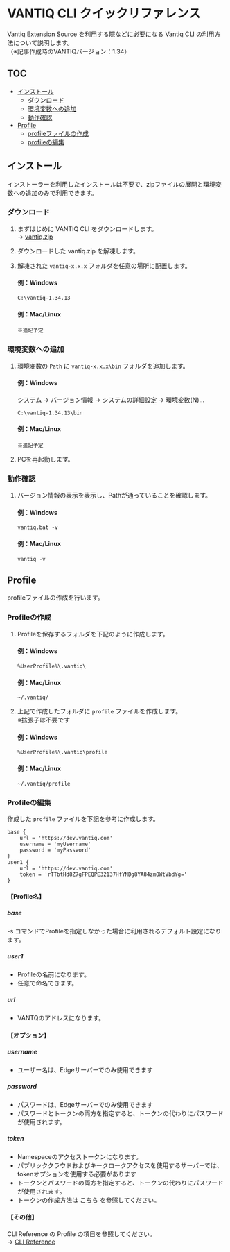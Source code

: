 # VANTIQ CLI クイックリファレンス

Vantiq Extension Source を利用する際などに必要になる Vantiq CLI の利用方法について説明します。  
（※記事作成時のVANTIQバージョン：1.34）

## TOC
- [インストール](#install)
  - [ダウンロード](#zip-download)
  - [環境変数への追加](#add-path)
  - [動作確認](#cli-test)
- [Profile](#profile)
  - [profileファイルの作成](#create-profile)
  - [profileの編集](#edit-profile)

## インストール<a id="install"></a>
インストーラーを利用したインストールは不要で、zipファイルの展開と環境変数への追加のみで利用できます。

### ダウンロード<a id="zip-download"></a>

1. まずはじめに VANTIQ CLI をダウンロードします。  
→ [vantiq.zip](https://dev.vantiq.com/downloads/vantiq.zip)

2. ダウンロードした vantiq.zip を解凍します。

3. 解凍された `vantiq-x.x.x` フォルダを任意の場所に配置します。
    #### 例：Windows
    ```
    C:\vantiq-1.34.13
    ```
    #### 例：Mac/Linux
    ```
    ※追記予定
    ```

### 環境変数への追加<a id="add-path"></a>

1. 環境変数の `Path` に `vantiq-x.x.x\bin` フォルダを追加します。  
    #### 例：Windows
    システム → バージョン情報 → システムの詳細設定 → 環境変数(N)...  
    ```
    C:\vantiq-1.34.13\bin
    ```
    #### 例：Mac/Linux
    ```
    ※追記予定
    ```

2. PCを再起動します。

### 動作確認<a id="cli-test"></a>

1. バージョン情報の表示を表示し、Pathが通っていることを確認します。
    #### 例：Windows
    ```
    vantiq.bat -v
    ```
    #### 例：Mac/Linux
    ```
    vantiq -v
    ```

## Profile<a id="profile"></a>
profileファイルの作成を行います。

### Profileの作成<a id="create-profile"></a>
1. Profileを保存するフォルダを下記のように作成します。
    #### 例：Windows
    ```
    %UserProfile%\.vantiq\
    ```
    #### 例：Mac/Linux
    ```
    ~/.vantiq/
    ```

2. 上記で作成したフォルダに `profile` ファイルを作成します。  
※拡張子は不要です
    #### 例：Windows
    ```
    %UserProfile%\.vantiq\profile
    ```
    #### 例：Mac/Linux
    ```
    ~/.vantiq/profile
    ```

### Profileの編集<a id="edit-profile"></a>
作成した `profile` ファイルを下記を参考に作成します。

```
base {
    url = 'https://dev.vantiq.com'
    username = 'myUsername'
    password = 'myPassword'
}
user1 {
    url = 'https://dev.vantiq.com'
    token = 'rTTbtHd8Z7gFPEQPE32137HfYNDg8YA84zmOWtVbdYg='
}
```

#### 【Profile名】
##### base
-s コマンドでProfileを指定しなかった場合に利用されるデフォルト設定になります。

##### user1
- Profileの名前になります。
- 任意で命名できます。

##### url
- VANTQのアドレスになります。

#### 【オプション】
##### username
- ユーザー名は、Edgeサーバーでのみ使用できます

##### password
- パスワードは、Edgeサーバーでのみ使用できます
- パスワードとトークンの両方を指定すると、トークンの代わりにパスワードが使用されます。

##### token
- Namespaceのアクセストークンになります。
- パブリッククラウドおよびキークロークアクセスを使用するサーバーでは、tokenオプションを使用する必要があります
- トークンとパスワードの両方を指定すると、トークンの代わりにパスワードが使用されます。
- トークンの作成方法は [こちら](https://github.com/fujitake/vantiq-related/blob/main/vantiq-apps-development/1-day-workshop/docs/jp/a08-Lab05_VANTIQ_REST_API.md#user-content-step-1%E5%A4%96%E9%83%A8%E3%81%8B%E3%82%89-vantiq-%E3%81%AE-type-%E3%81%B8%E3%83%87%E3%83%BC%E3%82%BF%E3%81%AE%E7%99%BB%E9%8C%B2%E5%8F%96%E5%BE%97%E6%9B%B4%E6%96%B0%E5%89%8A%E9%99%A4%E3%82%92%E8%A1%8C%E3%81%86) を参照してください。

#### 【その他】
CLI Reference の Profile の項目を参照してください。  
→ [CLI Reference](https://dev.vantiq.com/docs/system/cli/index.html#profile)
